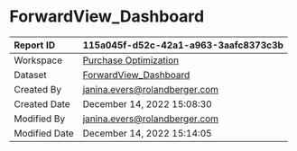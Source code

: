



# ForwardView_Dashboard

|Report ID|115a045f-d52c-42a1-a963-3aafc8373c3b|
| :--- | :--- |
|Workspace|[Purchase Optimization](../Workspaces/Purchase-Optimization.md)|
|Dataset|[ForwardView_Dashboard](../Datasets/ForwardView_Dashboard.md)|
|Created By|janina.evers@rolandberger.com|
|Created Date|December 14, 2022 15:08:30|
|Modified By|janina.evers@rolandberger.com|
|Modified Date|December 14, 2022 15:14:05|
